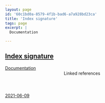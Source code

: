 ```yaml
---
layout: page
id: '60c1bd0a-8579-4f1b-bad6-a7a928bd23ca'
title: 'Index signature'
tags: page
excerpt: |
  Documentation

---
```

  
<h2 class="text-3xl font-semibold mb-4"><a href="/pages/index-signature">Index signature</a></h2>

<div class="space-y-3">
<div class="element-block ml-0"><div class="flex-1"><a class="text-indigo-400" href="https://www.typescriptlang.org/docs/handbook/2/objects.html#index-signatures" target="_blank" rel="noopener noreferrer">Documentation</a></div></div>
</div>



<section class="mt-8 space-y-2">
<header class="text-gray-400">Linked references</header>
<a class="block bg-gray-800 p-4 rounded text-teal-400 focus:outline-none focus:ring-2 focus:ring-offset-2 focus:ring-offset-gray-900 focus:ring-teal-400 hover:ring-2 hover:ring-offset-2 hover:ring-offset-gray-900 hover:ring-teal-400" href="/journals/2021-06-09">2021-06-09</a>
  </section>
